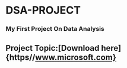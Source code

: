 # DSA-PROJECT
### My First Project On Data Analysis 
## Project Topic:[Download here]{https//www.microsoft.com}
